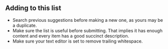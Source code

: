 ## Adding to this list
- Search previous suggestions before making a new one, as yours may be a duplicate.
- Make sure the list is useful before submitting. That implies it has enough content and every item has a good succinct description.
- Make sure your text editor is set to remove trailing whitespace.